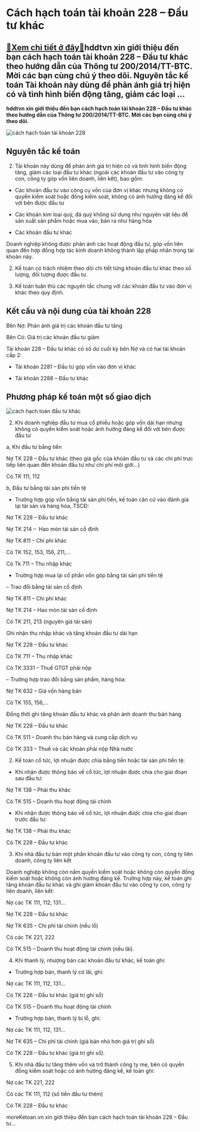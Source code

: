Cách hạch toán tài khoản 228 – Đầu tư khác
==========================================

[:gift:Xem chi tiết ở đây:gift:](https://hddtvn.com/cach-hach-toan-tai-khoan-228-dau-tu-khac/)hddtvn xin giới thiệu đến bạn cách hạch toán tài khoản 228 – Đầu tư khác theo hướng dẫn của Thông tư 200/2014/TT-BTC. Mời các bạn cùng chú ý theo dõi. Nguyên tắc kế toán Tài khoản này dùng để phản ánh giá trị hiện có và tình hình biến động tăng, giảm các loại …
---------------------------------------------------------------------------------------------------------------------------------------------------------------------------------------------------------------------------------------------------------------------

**hddtvn xin giới thiệu đến bạn cách hạch toán tài khoản 228 – Đầu tư khác theo hướng dẫn của Thông tư 200/2014/TT-BTC. Mời các bạn cùng chú ý theo dõi.**


![cách hạch toán tài khoản 228](https://hddtvn.com/wp-content/uploads/2021/01/invest-1.jpg)


Nguyên tắc kế toán
------------------




2. Tài khoản này dùng để phản ánh giá trị hiện có và tình hình biến động tăng, giảm các loại đầu tư khác (ngoài các khoản đầu tư vào công ty con, công ty góp vốn liên doanh, liên kết), bao gồm:





* Các khoản đầu tư vào công cụ vốn của đơn vị khác nhưng không có quyền kiểm soát hoặc đồng kiểm soát, không có ảnh hưởng đáng kể đối với bên được đầu tư

* Các khoản kim loại quý, đá quý không sử dụng như nguyên vật liệu để sản xuất sản phẩm hoặc mua vào, bán ra như hàng hóa

* Các khoản đầu tư khác



Doanh nghiệp không được phản ánh các hoạt động đầu tư, góp vốn liên quan đến hợp đồng hợp tác kinh doanh không thành lập pháp nhân trong tài khoản này.


2. Kế toán có trách nhiệm theo dõi chi tiết từng khoản đầu tư khác theo số lượng, đối tượng được đầu tư.


3. Kế toán tuân thủ các nguyên tắc chung với các khoản đầu tư vào đơn vị khác theo quy định.


Kết cấu và nội dung của tài khoản 228
-------------------------------------


Bên Nợ: Phản ánh giá trị các khoản đầu tư tăng


Bên Có: Giá trị các khoản đầu tư giảm


Tài khoản 228 – Đầu tư khác có số dư cuối kỳ bên Nợ và có hai tài khoản cấp 2:




* Tài khoản 2281 – Đầu tư góp vốn vào đơn vị khác

* Tài khoản 2288 – Đầu tư khác



Phương pháp kế toán một số giao dịch
------------------------------------


![cách hạch toán đầu tư khác](https://hddtvn.com/wp-content/uploads/2021/01/WP_INVEST.jpg)




2. Khi doanh nghiệp đầu tư mua cổ phiếu hoặc góp vốn dài hạn nhưng không có quyền kiểm soát hoặc ảnh hưởng đáng kể đối với bên được đầu tư



a, Khi đầu tư bằng tiền


Nợ TK 228 – Đầu tư khác (theo giá gốc của khoản đầu tư và các chi phí trực tiếp liên quan đến khoản đầu tư như chi phí môi giới…)


Có TK 111, 112


b, Đầu tư bằng tài sản phi tiền tệ




* Trường hợp góp vốn bằng tài sản phi tiền, kế toán căn cứ vào đánh giá lại tài sản và hàng hóa, TSCĐ:



Nợ TK 228 – Đầu tư khác


Nợ TK 214 –  Hao mòn tài sản cố định


Nợ TK 811 – Chi phí khác


Có TK 152, 153, 156, 211,…


Có Tk 711 – Thu nhập khác




* Trường hợp mua lại cổ phần vốn góp bằng tài sản phi tiền tệ



– Trao đổi bằng tài sản cố định


Nợ TK 811 – Chi phí khác


Nợ TK 214 – Hao mòn tài sản cố định


Có TK 211, 213 (nguyên giá tài sản)


Ghi nhận thu nhập khác và tăng khoản đầu tư dài hạn


Nợ TK 228 – Đầu tư khác


Có TK 711 – Thu nhập khác


Có TK 3331 – Thuế GTGT phải nộp


– Trường hợp trao đổi bằng sản phẩm, hàng hóa:


Nợ TK 632 – Giá vốn hàng bán


Có TK 155, 156,…


Đồng thời ghi tăng khoản đầu tư khác và phản ánh doanh thu bán hàng


Nợ TK 228 – Đầu tư khác


Có TK 511 – Doanh thu bán hàng và cung cấp dịch vụ


Có TK 333 – Thuế và các khoản phải nộp Nhà nước


2. Kế toán cổ tức, lợi nhuận được chia bằng tiền hoặc tài sản phi tiền tệ:




* Khi nhận được thông báo về cổ tức, lợi nhuận được chia cho giai đoạn sau đầu tư:



Nợ TK 138 – Phải thu khác


Có TK 515 – Doanh thu hoạt động tài chính




* Khi nhận được thông báo về cổ tức, lợi nhuận được chia cho giai đoạn trước đầu tư:



Nợ TK 138 – Phải thu khác


Có TK 228 – Đầu tư khác


3. Khi nhà đầu tư bán một phần khoản đầu tư vào công ty con, công ty liên doanh, công ty liên kết


Doanh nghiệp không còn nắm quyền kiểm soát hoặc không còn quyền đồng kiểm soát hoặc không còn ảnh hưởng đáng kể. Trường hợp này, kế toán ghi tăng khoản đầu tư khác và ghi giảm khoản đầu tư vào công ty con, công ty liên doanh, liên kết:


Nợ các TK 111, 112, 131…


Nợ TK 228 – Đầu tư khác


Nợ TK 635 – Chi phí tài chính (nếu lỗ)


Có các TK 221, 222


Có TK 515 – Doanh thu hoạt động tài chính (nếu lãi).


4. Khi thanh lý, nhượng bán các khoản đầu tư khác, kế toán ghi:




* Trường hợp bán, thanh lý có lãi, ghi:



Nợ các TK 111, 112, 131…


Có TK 228 – Đầu tư khác (giá trị ghi sổ)


Có TK 515 – Doanh thu hoạt động tài chính




* Trường hợp bán, thanh lý bị lỗ, ghi:



Nợ các TK 111, 112, 131…


Nợ TK 635 – Chi phí tài chính (giá bán nhỏ hơn giá trị ghi sổ)


Có TK 228 – Đầu tư khác (giá trị ghi sổ).


5. Khi nhà đầu tư tăng thêm vốn và trở thành công ty mẹ, bên có quyền đồng kiểm soát hoặc có ảnh hưởng đáng kể, kế toán ghi:


Nợ các TK 221, 222


Có các TK 111, 112 (số tiền đầu tư thêm)


Có TK 228 – Đầu tư khác



moreKetoan.vn xin giới thiệu đến bạn cách hạch toán tài khoản 228 – Đầu tư…

